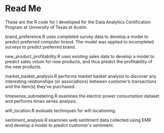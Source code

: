 # Read Me
These are the R code for I developed for the Data Analytics Certification Program at University of Texas at Austin.

brand_preference.R uses completed survey data to develop a model to predict preferred computer brand. 
The model was applied to incompleted surveys to predict preferred brand.

new_product_profitability.R uses existing sales data to develop a model to predict sales volum for new products, 
and thus predict the profitability of the new products.

market_basket_analysis.R performs market basket analysis to discover any interesting relationships 
(or associations) between customer’s transactions and the item(s) they’ve purchased.

timeseries_submetering.R examines the electric power consumption dataset and performs times series analysis.

wifi_location.R evaluate techniques for wifi locationing.

sentiment_analysis.R examines web sentiment data collected using EMR and develop a model to predict customer's sentiment.
